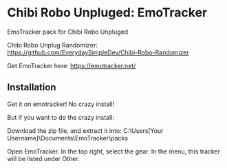 # Chibi Robo Unpluged: EmoTracker

EmoTracker pack for Chibi Robo Unpluged

Chibi Robo Unplug Randomizer: https://github.com/EverydaySimpleDev/Chibi-Robo-Randomizer

Get EmoTracker here: https://emotracker.net/

## Installation

Get it on emotracker! No crazy install!

But if you want to do the crazy install:

Download the zip file, and extract it into:
C:\Users\[Your Username]\Documents\EmoTracker\packs

Open EmoTracker. In the top right, select the gear. In the menu, this tracker will be listed under Other.
